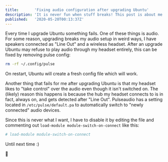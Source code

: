 ```yaml
---
title:       'Fixing audio configuration after upgrading Ubuntu'
description: 'It is never fun when stuff breaks! This post is about me fixing some audio deficiencies after upgrading Ubuntu.'
published:   '2020-05-20T00:13:37Z'
---
```


Every time I upgrade Ubuntu something fails. One of these things is audio.
For some reason, upgrading breaks my audio setup in weird ways, I have speakers
connected as "Line Out" and a wireless headset. After an upgrade Ubuntu
may refuse to play audio through my headset entirely, this can be fixed
by removing pulse config:

```bash
rm -rf ~/.config/pulse
```

On restart, Ubuntu will create a fresh config file which will work.

Another thing that fails for me after upgrading Ubuntu is that my headset
likes to "take control" over the audio even though it isn't switched on.
The (likely) reason this happens is because the hub my headset connects to
is in fact, always on, and gets detected after "Line Out". Pulseaudio has
a setting located in `/etc/pulse/default.pa` to automatically
switch to "newly connected" audio devices.

Since this is never what I want, I have to disable it by editing the file
and commenting out `load-module module-switch-on-connect` like this:

```ini
# load-module module-switch-on-connect
```

Until next time :)

:wave:
